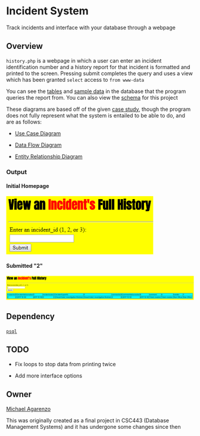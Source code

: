 # Incident System

Track incidents and interface with your database through a webpage

## Overview

`history.php` is a webpage in which a user can enter an incident identification number and a history report for that incident is formatted and printed to the screen. Pressing submit completes the query and uses a view which has been granted `select` access to `from www-data`

You can see the [tables](src/sql/tables.sql) and [sample data](src/sql/data.sql) in the database that the program queries the report from. You can also view the [schema](https://github.com/magarenzo/incident-system/blob/master/screenshots/scehma.PNG) for this project

These diagrams are based off of the given [case study](media/case-study.PNG), though the program does not fully represent what the system is entailed to be able to do, and are as follows:

* [Use Case Diagram](media/UCD.pdf)

* [Data Flow Diagram](media/DFD.pdf)

* [Entity Relationship Diagram](media/ERD.pdf)

### Output

#### Initial Homepage

![](media/homepage.PNG)

#### Submitted "2"

![](media/report.PNG)

## Dependency

[`psql`](https://help.ubuntu.com/lts/serverguide/postgresql.html)

## TODO

* Fix loops to stop data from printing twice

* Add more interface options

## Owner

[Michael Agarenzo](https://linkedin.com/in/magarenzo)

This was originally created as a final project in CSC443 (Database Management Systems) and it has undergone some changes since then
